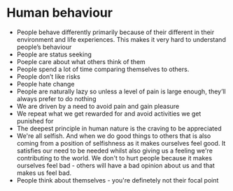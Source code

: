 # Human behaviour
- People behave differently primarily because of their different in their environment and life experiences. This makes it very hard to understand people’s behaviour 
- People are status seeking 
- Poeple care about what others think of them 
- People spend a lot of time comparing themselves to others. 
- People don’t like risks 
- People hate change 
- People are naturally lazy so unless a level of pain is large enough, they’ll always prefer to do nothing 
- We are driven by a need to avoid pain and gain pleasure 
- We repeat what we get rewarded for and avoid activities we get punished for
- The deepest principle in human nature is the craving to be appreciated
- We're all selfish. And when we do good things to others that is also coming from a position of selfishness as it makes ourselves feel good. It satisfies our need to be needed whilst also giving us a feeling we're contributing to the world. We don't to hurt people because it makes ourselves feel bad - others will have a bad opinion about us and that makes us feel bad. 
- People think about themselves - you're definetely not their focal point 